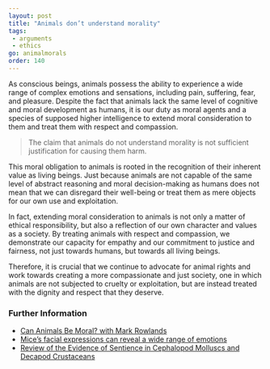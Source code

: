 ```yaml
---
layout: post
title: "Animals don’t understand morality"
tags:
 - arguments
 - ethics
go: animalmorals
order: 140
---
```


As conscious beings, animals possess the ability to experience a wide range of complex emotions and sensations, including pain, suffering, fear, and pleasure. Despite the fact that animals lack the same level of cognitive and moral development as humans, it is our duty as moral agents and a species of supposed higher intelligence to extend moral consideration to them and treat them with respect and compassion.

> The claim that animals do not understand morality is not sufficient justification for causing them harm.

This moral obligation to animals is rooted in the recognition of their inherent value as living beings. Just because animals are not capable of the same level of abstract reasoning and moral decision-making as humans does not mean that we can disregard their well-being or treat them as mere objects for our own use and exploitation.

In fact, extending moral consideration to animals is not only a matter of ethical responsibility, but also a reflection of our own character and values as a society. By treating animals with respect and compassion, we demonstrate our capacity for empathy and our commitment to justice and fairness, not just towards humans, but towards all living beings.

Therefore, it is crucial that we continue to advocate for animal rights and work towards creating a more compassionate and just society, one in which animals are not subjected to cruelty or exploitation, but are instead treated with the dignity and respect that they deserve.

### Further Information

- [Can Animals Be Moral? with Mark Rowlands](https://www.prindleinstitute.org/podcast/can-animals-be-moral/)
- [Mice’s facial expressions can reveal a wide range of emotions](https://www.sciencenews.org/article/mice-facial-expressions-can-reveal-wide-range-emotions)
- [Review of the Evidence of Sentience in Cephalopod Molluscs and Decapod Crustaceans](https://www.lse.ac.uk/News/News-Assets/PDFs/2021/Sentience-in-Cephalopod-Molluscs-and-Decapod-Crustaceans-Final-Report-November-2021.pdf)
